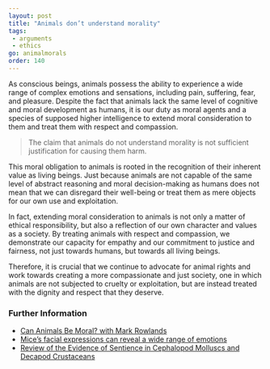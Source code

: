 ```yaml
---
layout: post
title: "Animals don’t understand morality"
tags:
 - arguments
 - ethics
go: animalmorals
order: 140
---
```


As conscious beings, animals possess the ability to experience a wide range of complex emotions and sensations, including pain, suffering, fear, and pleasure. Despite the fact that animals lack the same level of cognitive and moral development as humans, it is our duty as moral agents and a species of supposed higher intelligence to extend moral consideration to them and treat them with respect and compassion.

> The claim that animals do not understand morality is not sufficient justification for causing them harm.

This moral obligation to animals is rooted in the recognition of their inherent value as living beings. Just because animals are not capable of the same level of abstract reasoning and moral decision-making as humans does not mean that we can disregard their well-being or treat them as mere objects for our own use and exploitation.

In fact, extending moral consideration to animals is not only a matter of ethical responsibility, but also a reflection of our own character and values as a society. By treating animals with respect and compassion, we demonstrate our capacity for empathy and our commitment to justice and fairness, not just towards humans, but towards all living beings.

Therefore, it is crucial that we continue to advocate for animal rights and work towards creating a more compassionate and just society, one in which animals are not subjected to cruelty or exploitation, but are instead treated with the dignity and respect that they deserve.

### Further Information

- [Can Animals Be Moral? with Mark Rowlands](https://www.prindleinstitute.org/podcast/can-animals-be-moral/)
- [Mice’s facial expressions can reveal a wide range of emotions](https://www.sciencenews.org/article/mice-facial-expressions-can-reveal-wide-range-emotions)
- [Review of the Evidence of Sentience in Cephalopod Molluscs and Decapod Crustaceans](https://www.lse.ac.uk/News/News-Assets/PDFs/2021/Sentience-in-Cephalopod-Molluscs-and-Decapod-Crustaceans-Final-Report-November-2021.pdf)
